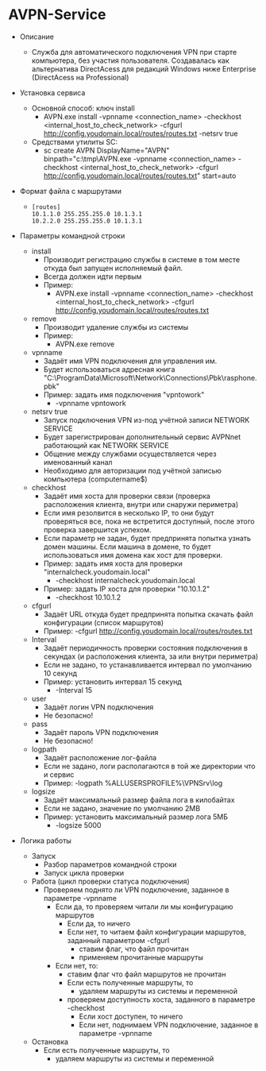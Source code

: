 # AVPN-Service

- Описание
  - Служба для автоматического подключения VPN при старте компьютера, без участия пользователя. Создавалась как альтернатива DirectAcess для редакций Windows ниже Enterprise (DirectAcess на Professional) 
- Установка сервиса
  - Основной способ: ключ install
    - AVPN.exe install -vpnname <connection_name> -checkhost <internal_host_to_check_network> -cfgurl http://config.youdomain.local/routes/routes.txt -netsrv true
  - Средствами утилиты SC:
    - sc create AVPN DisplayName="AVPN" binpath="c:\tmp\AVPN.exe -vpnname <connection_name> -checkhost <internal_host_to_check_network> -cfgurl http://config.youdomain.local/routes/routes.txt" start=auto
- Формат файла с маршрутами
  - ```
    [routes]
    10.1.1.0 255.255.255.0 10.1.3.1
    10.2.2.0 255.255.255.0 10.1.3.1
    ```
- Параметры командной строки
  - install
    - Производит регистрацию службы в системе в том месте откуда был запущен исполняемый файл.
    - Всегда должен идти первым
    - Пример:
      - AVPN.exe install -vpnname <connection_name> -checkhost <internal_host_to_check_network> -cfgurl http://config.youdomain.local/routes/routes.txt
  - remove
    - Производит удаление службы из системы
    - Пример:
      - AVPN.exe remove
  - vpnname
    - Задаёт имя VPN подключения для управления им.
    - Будет использоваться адресная книга "C:\ProgramData\Microsoft\Network\Connections\Pbk\rasphone.pbk"
    - Пример: задать имя подключения "vpntowork"
      - -vpnname vpntowork
  - netsrv true
    - Запуск подключения VPN из-под учётной записи NETWORK SERVICE
    - Будет зарегистрирован дополнительный сервис AVPNnet работающий как NETWORK SERVICE
    - Общение между службами осуществляется через именованный канал
    - Необходимо для авторизации под учётной записью компьютера (computername$)
  - checkhost
    - Задаёт имя хоста для проверки связи (проверка расположения клиента, внутри или снаружи периметра)
    - Если имя резолвится в несколько IP, то они будут проверяться все, пока не встретится доступный, после этого проверка завершится успехом.
    - Если параметр не задан, будет предпринята попытка узнать домен машины. Если машина в домене, то будет использоваться имя домена как хост для проверки.
    - Пример: задать имя хоста для проверки "internalcheck.youdomain.local"
      -  -checkhost internalcheck.youdomain.local
    - Пример: задать IP хоста для проверки "10.10.1.2"
      -  -checkhost 10.10.1.2
  - cfgurl
    - Задаёт URL откуда будет предпринята попытка скачать файл конфигурации (список маршрутов)
    - Пример: -cfgurl http://config.youdomain.local/routes/routes.txt
  - Interval
    - Задаёт периодичность проверки состояния подключения в секундах (и расположения клиента, за или внутри периметра)
    - Если не задано, то устанавливается интервал по умолчанию 10 секунд
    - Пример: установить интервал 15 секунд
      -  -Interval 15
  - user
    - Задаёт логин VPN подключения
    - Не безопасно!
  - pass
    - Задаёт пароль VPN подключения
    - Не безопасно!
  - logpath
    - Задаёт расположение лог-файла
    - Если не задано, логи располагаются в той же директории что и сервис
    - Пример: -logpath %ALLUSERSPROFILE%\VPNSrv\log
  - logsize
    - Задаёт максимальный размер файла лога в килобайтах
    - Если не задано, значение по умолчанию 2MB
    - Пример: установить максимальный размер лога 5МБ
      -  -logsize 5000
			
- Логика работы
  - Запуск
    - Разбор параметров командной строки
    - Запуск цикла проверки
  - Работа (цикл проверки статуса подключения)
    - Проверяем поднято ли VPN подключение, заданное в параметре -vpnname
      - Если да, то проверяем читали ли мы конфигурацию маршрутов
        - Если да, то ничего
        - Если нет, то читаем файл конфигурации маршрутов, заданный параметром -cfgurl
          - ставим флаг, что файл прочитан
          - применяем прочитанные маршруты
      - Если нет, то:
        - ставим флаг что файл маршрутов не прочитан
        - Если есть полученные маршруты, то
          - удаляем маршруты из системы и переменной
        - проверяем доступность хоста, заданного в параметре -checkhost
          - Если хост доступен, то ничего
          - Если нет, поднимаем VPN подключение, заданное в параметре -vpnname
  - Остановка
    - Если есть полученные маршруты, то
      - удаляем маршруты из системы и переменной
